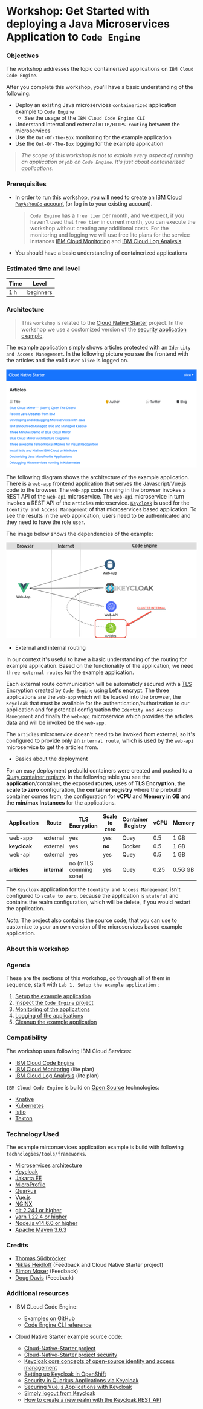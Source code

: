 # Workshop: Get Started with deploying a Java Microservices Application to `Code Engine`

### Objectives

The workshop addresses the topic containerized applications on `IBM Cloud Code Engine`.

After you complete this workshop, you'll have a basic understanding of the following:

  * Deploy an existing Java microservices `containerized` application example to `Code Engine`
      * See the usage of the `IBM Cloud Code Engine CLI`
  * Understand internal and external `HTTP/HTTPS routing` between the microservices
  * Use the `Out-Of-The-Box` monitoring for the example application
  * Use the `Out-Of-The-Box` logging for the example application

> _The scope of this workshop is not to explain every aspect of running an application or job on `Code Engine`. It's just about containerized applications._

### Prerequisites

* In order to run this workshop, you will need to create an [IBM Cloud `PayAsYouGo` account](https://ibm.biz/BdfXAn) (or log in to your existing account).

  > `Code Engine` has a `free tier` per month, and we expect, if you haven't used that `free tier` in current month, you can execute the workshop without creating any additional costs. For the monitoring and logging we will use free lite plans for the service instances [IBM Cloud Monitoring](https://cloud.ibm.com/docs/monitoring?topic=monitoring-getting-started#getting-started) and 
 [IBM Cloud Log Analysis](https://cloud.ibm.com/docs/log-analysis?topic=log-analysis-getting-started#getting-started).

* You should have a basic understanding of containerized applications

### Estimated time and level

  |  Time | Level  |
  | - | - |
  | 1 h | beginners |

### Architecture

> This `workshop` is related to the [Cloud Native Starter](https://github.com/ibm/cloud-native-starter) project. In the workshop we use a costomized version of the [security application example](https://developer.ibm.com/languages/java/tutorials/secure-your-java-microservices-application-workshop/). 

The example application simply shows articles protected with an `Identity and Access Manegement`.
In the following picture you see the frontend with the articles and the valid user `alice` is logged on.

![](images/cns-ce-example-application-00.png)

The following diagram shows the architecture of the example application. There is a `web-app` frontend application that serves the Javascript/Vue.js code to the browser. The `web-app` code running in the browser invokes a REST API of the `web-api` microservice. The `web-api` microservice in turn invokes a REST API of the `articles` microservice. [`Keycloak`](https://www.keycloak.org/) is used for the `Identity and Access Manegement` of that microservices based application. To see the results in the web application, users need to be authenticated and they need to have the role `user`.

The image below shows the dependencies of the example:

![](images/cns-ce-architecture.png)

* External and internal routing

In our context it's useful to have a basic understanding of the routing for example application. Based on the functionality of the application, we need `three external routes` for the example application.

Each external route communication will be automaticly secured with a [TLS Encryption](https://en.wikipedia.org/wiki/Transport_Layer_Security) created by `Code Engine` using [Let's encrypt](https://letsencrypt.org/). The three applications are the `web-app` which will be loaded into the browser, the `Keycloak` that must be available for the authentication/authorization to our application and for potential configruation the `Identity and Access Manegement` and finally the `web-api` microservice which provides the articles data and will be invoked be the `web-app`.

The `articles` microservice doesn't need to be invoked from external, so it's configured to provide only an `internal route`, which is used by the  `web-api` microservice to get the articles from.

* Basics about the deployment

For an easy deployment prebuild containers were created and pushed to a [Quay container registry](https://quay.io/user/tsuedbroecker).
In the following table you see the **application**/container, the exposed **routes**, uses of **TLS Encryption**, the **scale to zero** configuration, the **container registry** where the prebuild container comes from, the configuration for **vCPU** and **Memory in GB** and the **min/max Instances** for the applications.

| **Application** | **Route** | **TLS Encryption** | **Scale to zero** | **Container Registry** | **vCPU** | **Memory** | **min Instances** | **max Instances** |
| --- | --- | --- | --- |  --- | --- |  --- | --- | --- |
| web-app | external | yes |yes | Quey | 0.5 | 1 GB | 0 | 1 |
| **keycloak** | external | yes | **no** | Docker | 0.5 | 1 GB | 1 | 1 |
| web-api  | external | yes | yes | Quey | 0.5 | 1 GB | 0 | 1 |
| **articles** | **internal** | no (mTLS comming sone) | yes | Quey | 0.25 | 0.5G GB | 0 | 1 |

The `Keycloak` application for the `Identity and Access Manegement` isn't configured to `scale to zero`, because the application is `stateful` and contains the realm configuration, which will be delete, if you would restart the application.

_Note:_ The project also contains the source code, that you can use to customize to your an own version of the microservices based example application.


### About this workshop

<!-- The introductory page of the workshop is broken down into the following sections:

* [Agenda](#agenda)
* [Compatibility](#compatibility)
* [Technology Used](#technology-used)
* [Credits](#credits)
* [What`s next?](#whats-next?) -->

### Agenda

These are the sections of this workshop, go through all of them in sequence, start with `Lab 1. Setup the example application` :

 1. [Setup the example application](./setup-example.md)
 2. [Inspect the `Code Engine` project](./inspect-the-project.md)
 3. [Monitoring of the applications](./monitoring.md)
 4. [Logging of the applications](./logging.md)
 5. [Cleanup the example application](./cleanup-example.md)

### Compatibility

The workshop uses following IBM Cloud Services:

 * [IBM Cloud Code Engine](https://cloud.ibm.com/docs/codeengine?topic=codeengine-about)
 * [IBM Cloud Monitoring](https://cloud.ibm.com/docs/monitoring?topic=monitoring-getting-started#getting-started) (lite plan)
 * [IBM Cloud Log Analysis](https://cloud.ibm.com/docs/log-analysis?topic=log-analysis-getting-started#getting-started) (lite plan)

`IBM Cloud Code Engine` is build on [Open Source](https://en.wikipedia.org/wiki/Open_source) technologies:

  * [Knative](https://knative.dev/)
  * [Kubernetes](https://knative.dev/)
  * [Istio](https://istio.io/)
  * [Tekton](https://tekton.dev/)
        
### Technology Used

The example mircorservices application example is build with following `technologies/tools/frameworks`.

  * [Microservices architecture](https://en.wikipedia.org/wiki/Microservices)
  * [Keycloak](https://www.keycloak.org)
  * [Jakarta EE](https://jakarta.ee/)
  * [MicroProfile](https://microprofile.io/)
  * [Quarkus](https://quarkus.io/ingress)
  * [Vue.js](https://vuejs.org/)
  * [NGINX](https://www.nginx.com/)
  * [git 2.24.1 or higher](https://git-scm.com/book/en/v2/Getting-Started-Installing-Git)
  * [yarn 1.22.4 or higher](https://yarnpkg.com)
  * [Node.js v14.6.0 or higher](https://nodejs.org/en/)
  * [Apache Maven 3.6.3](https://maven.apache.org/ref/3.6.3/maven-embedder/cli.html)


### Credits

  * [Thomas Südbröcker](https://twitter.com/tsuedbroecker)
  * [Niklas Heidloff](https://twitter.com/nheidloff) (Feedback and Cloud Native Starter project)
  * [Simon Moser](https://twitter.com/mosersd) (Feedback)
  * [Doug Davis](https://twitter.com/duginabox) (Feedback)

### Additional resources

  * IBM CLoud Code Engine:

       * [Examples on GitHub](https://github.com/IBM/CodeEngine)
       * [Code Engine CLI reference](https://cloud.ibm.com/docs/codeengine?topic=codeengine-cli)

  * Cloud Native Starter example source code:

       * [Cloud-Native-Starter project](https://github.com/IBM/cloud-native-starter)
       * [Cloud-Native-Starter project security](https://github.com/IBM/cloud-native-starter/security)
       * [Keycloak core concepts of open-source identity and access management](https://developers.redhat.com/blog/2019/12/11/keycloak-core-concepts-of-open-source-identity-and-access-management/)
       * [Setting up Keycloak in OpenShift](http://heidloff.net/article/setting-up-keycloak-openshift/)
       * [Security in Quarkus Applications via Keycloak](http://heidloff.net/article/security-quarkus-applications-keycloak/)
       * [Securing Vue.js Applications with Keycloak](http://heidloff.net/article/securing-vue-js-applications-keycloak/)
       * [Simply logout from Keycloak](https://suedbroecker.net/2021/05/18/simply-logout-from-keycloak/)
       * [How to create a new realm with the Keycloak REST API](https://suedbroecker.net/2020/08/04/how-to-create-a-new-realm-with-the-keycloak-rest-api/)



